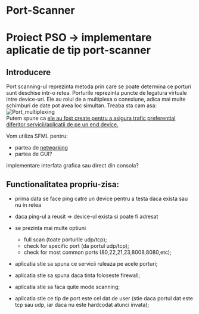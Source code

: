 # Port-Scanner
# Proiect PSO -> implementare aplicatie de tip port-scanner

## Introducere
Port scanning-ul reprezinta metoda prin care se poate determina ce porturi sunt deschise intr-o retea.
Porturile reprezinta puncte de legatura virtuale intre device-uri. Ele au rolul de a multiplexa o conexiune, adica mai multe schimburi de date pot avea loc simultan.
Treaba sta cam asa: ![Port_multiplexing](http://www.comefunziona.net/img/fig4.jpg)<br/>
Putem spune ca [ele au fost create pentru a asigura trafic preferential diferitor servicii/aplicatii de pe un end device.](https://en.wikipedia.org/wiki/List_of_TCP_and_UDP_port_numbers)

Vom utiliza SFML pentru:
* partea de [networking](https://www.sfml-dev.org/documentation/2.5.1/group__network.php)
* partea de GUI?

implementare interfata grafica sau direct din consola? 

## Functionalitatea propriu-zisa:
* prima data se face ping catre un device pentru a testa daca exista sau nu in retea
* daca ping-ul a reusit => device-ul exista si poate fi adresat
* se prezinta mai multe optiuni
  *	full scan (toate porturile udp/tcp);
  *	check for specific port (da portul udp/tcp);
  *	check for most common ports (80,22,21,23,8008,8080,etc);

* aplicatia stie sa spuna ce servicii ruleaza pe acele porturi;
* aplicatia stie sa spuna daca tinta foloseste firewall;
* aplicatia stie sa faca quite mode scanning;	
* aplicatia stie ce tip de port este cel dat de user (stie daca portul dat este tcp sau udp, iar daca nu este hardcodat atunci invata);
